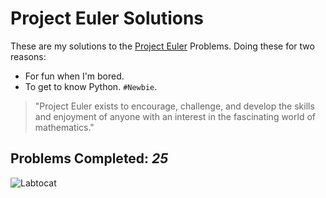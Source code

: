 # Project Euler Solutions

These are my solutions to the [Project Euler](https://projecteuler.net/) Problems. 
Doing these for two reasons: 
* For fun when I'm bored. 
* To get to know Python. `#Newbie`.

> "Project Euler exists to encourage, challenge, and develop the skills and 
> enjoyment of anyone with an interest in the fascinating world of mathematics."

## Problems Completed: _25_

![Labtocat](https://octodex.github.com/images/labtocat.png)
